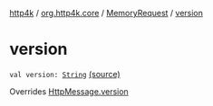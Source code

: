 [http4k](../../index.md) / [org.http4k.core](../index.md) / [MemoryRequest](index.md) / [version](./version.md)

# version

`val version: `[`String`](https://kotlinlang.org/api/latest/jvm/stdlib/kotlin/-string/index.html) [(source)](https://github.com/http4k/http4k/blob/master/http4k-core/src/main/kotlin/org/http4k/core/http.kt#L162)

Overrides [HttpMessage.version](../-http-message/version.md)

